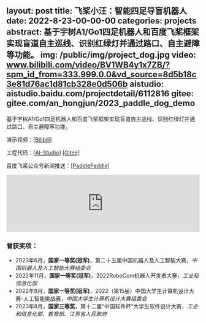 layout: post
title:  飞桨小汪：智能四足导盲机器人
date:   2022-8-23-00-00-00
categories: projects
abstract: 基于宇树A1/Go1四足机器人和百度飞桨框架实现盲道自主巡线、识别红绿灯并通过路口、自主避障等功能。
img: /public/img/project_dog.jpg
video: www.bilibili.com/video/BV1WB4y1x7ZB/?spm_id_from=333.999.0.0&vd_source=8d5b18c3e81d76ac1d81cb328e0d506b
aistudio: aistudio.baidu.com/projectdetail/6112816
gitee: gitee.com/an_hongjun/2023_paddle_dog_demo
------
基于宇树A1/Go1四足机器人和百度飞桨框架实现盲道自主巡线、识别红绿灯并通过路口、自主避障等功能。

演示视频：[[Bilibili]](https://www.bilibili.com/video/BV1WB4y1x7ZB/?spm_id_from=333.999.0.0&vd_source=8d5b18c3e81d76ac1d81cb328e0d506b)

工程代码：[[AI-Studio]](https://aistudio.baidu.com/projectdetail/6112816) [[Gitee]](https://gitee.com/an_hongjun/2023_paddle_dog_demo)

百度飞桨公众号新闻推送：[[PaddlePaddle]](https://mp.weixin.qq.com/s/0waz8HUsLUi3LX7fULF-2Q)

<div style="text-align:center">
<iframe id="test" src="https://player.bilibili.com/player.html?aid=599835506&bvid=BV1WB4y1x7ZB&cid=811952703&p=1" scrolling="no" border="0" frameborder="no" framespacing="0" allowfullscreen="true" style="width:100%; max-width:800px;"> </iframe>
</div>

<script type="text/javascript">
document.getElementById("test").style.height=document.getElementById("test").scrollWidth / 16 * 9 +"px";
</script>

### 曾获奖项：

* 2023年6月，**国家一等奖(冠军)**，第二十五届中国机器人及人工智能大赛，*中国机器人及人工智能大赛组委会*
* 2022年11月，**国家一等奖(冠军)**，2022RoboCom机器人开发者大赛，*工业和信息化部*
* 2022年8月，**国家一等奖(冠军)**，2022（第15届）中国大学生计算机设计大赛-人工智能挑战赛，*中国大学生计算机设计大赛组委会*
* 2023年8月，**国家三等奖**，第十二届“中国软件杯”大学生软件设计大赛，*工业和信息化部、教育部、江苏省人民政府*

